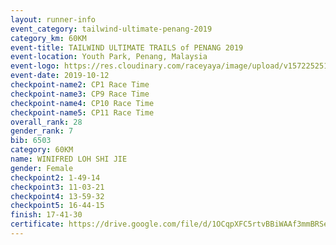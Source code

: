 ```yaml
---
layout: runner-info 
event_category: tailwind-ultimate-penang-2019 
category_km: 60KM 
event-title: TAILWIND ULTIMATE TRAILS of PENANG 2019 
event-location: Youth Park, Penang, Malaysia 
event-logo: https://res.cloudinary.com/raceyaya/image/upload/v1572252513/logo/utop-2019_h9tzys.jpg 
event-date: 2019-10-12 
checkpoint-name2: CP1 Race Time 
checkpoint-name3: CP9 Race Time 
checkpoint-name4: CP10 Race Time 
checkpoint-name5: CP11 Race Time 
overall_rank: 28
gender_rank: 7
bib: 6503
category: 60KM
name: WINIFRED LOH SHI JIE
gender: Female
checkpoint2: 1-49-14
checkpoint3: 11-03-21
checkpoint4: 13-59-32
checkpoint5: 16-44-15
finish: 17-41-30
certificate: https://drive.google.com/file/d/1OCqpXFC5rtvBBiWAAf3mmBRSe94nVQZm/view?usp=sharing
---
```

